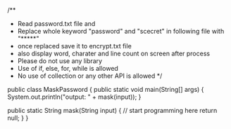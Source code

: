 /**
 * Read password.txt file and
 * Replace whole keyword "password" and "scecret" in following file with "*****"
 * once replaced save it to encrypt.txt file
 * also display word, charater and line count on screen after process
 * Please do not use any library
 * Use of if, else, for, while is allowed
 * No use of collection or any other API is allowed
*/

public class MaskPassword {
  public static void main(String[] args) {
    System.out.println("output: " + mask(input));
  }
  
  public static String mask(String input) {
    // start programming here
    return null;
  }
}
